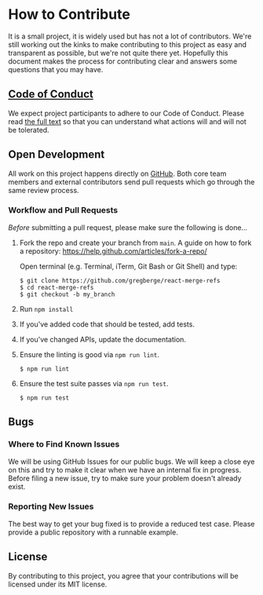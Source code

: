 # How to Contribute

It is a small project, it is widely used but has not a lot of contributors. We're still working out the kinks to make contributing to this project as easy and transparent as possible, but we're not quite there yet. Hopefully this document makes the process for contributing clear and answers some questions that you may have.

## [Code of Conduct](https://github.com/gregberge/react-merge-refs/blob/main/CODE_OF_CONDUCT.md)

We expect project participants to adhere to our Code of Conduct. Please read [the full text](https://github.com/gregberge/react-merge-refs/blob/main/CODE_OF_CONDUCT.md) so that you can understand what actions will and will not be tolerated.

## Open Development

All work on this project happens directly on [GitHub](/). Both core team members and external contributors send pull requests which go through the same review process.

### Workflow and Pull Requests

_Before_ submitting a pull request, please make sure the following is done…

1.  Fork the repo and create your branch from `main`. A guide on how to fork a repository: https://help.github.com/articles/fork-a-repo/

    Open terminal (e.g. Terminal, iTerm, Git Bash or Git Shell) and type:

    ```sh-session
    $ git clone https://github.com/gregberge/react-merge-refs
    $ cd react-merge-refs
    $ git checkout -b my_branch
    ```

2.  Run `npm install`

3.  If you've added code that should be tested, add tests.

4.  If you've changed APIs, update the documentation.

5.  Ensure the linting is good via `npm run lint`.

    ```sh-session
    $ npm run lint
    ```

6.  Ensure the test suite passes via `npm run test`.

    ```sh-session
    $ npm run test
    ```

## Bugs

### Where to Find Known Issues

We will be using GitHub Issues for our public bugs. We will keep a close eye on this and try to make it clear when we have an internal fix in progress. Before filing a new issue, try to make sure your problem doesn't already exist.

### Reporting New Issues

The best way to get your bug fixed is to provide a reduced test case. Please provide a public repository with a runnable example.

## License

By contributing to this project, you agree that your contributions will be licensed under its MIT license.
